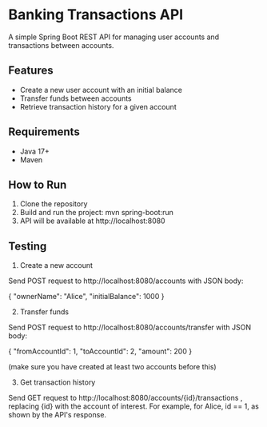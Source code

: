 # Banking Transactions API

A simple Spring Boot REST API for managing user accounts and transactions between accounts.

## Features
- Create a new user account with an initial balance
- Transfer funds between accounts
- Retrieve transaction history for a given account

## Requirements
- Java 17+
- Maven

## How to Run
1. Clone the repository
2. Build and run the project:
   mvn spring-boot:run
3. API will be available at http://localhost:8080

## Testing
1. Create a new account

Send POST request to http://localhost:8080/accounts with JSON body:

{
  "ownerName": "Alice",
  "initialBalance": 1000
}

2. Transfer funds

Send POST request to http://localhost:8080/accounts/transfer with JSON body:

{
  "fromAccountId": 1,
  "toAccountId": 2,
  "amount": 200
}

(make sure you have created at least two accounts before this)

3. Get transaction history

Send GET request to http://localhost:8080/accounts/{id}/transactions , replacing {id} with the account of interest. For example, for Alice, id == 1, as shown by the API's response.